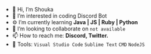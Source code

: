 - 👋 Hi, I’m Shouka
- 🤖 I’m interested in coding Discord Bot
- ⚙  I’m currently learning **Java | JS | Ruby | Python**
- 💞️ I’m looking to collaborate on `not available`
- 📫 How to reach me: **Discord, Twitter.**
- 🔧 Tools: `Visual Studio Code` `Sublime Text` `CMD` `NodeJS`
<!---
Shoukapic/Shoukapic is a ✨ special ✨ repository because its `README.md` (this file) appears on your GitHub profile.
You can click the Preview link to take a look at your changes.
--->
